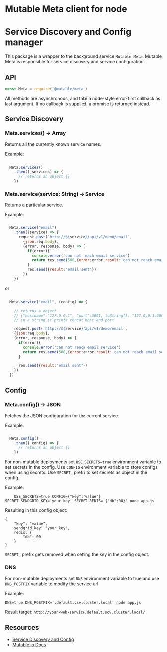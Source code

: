 
Mutable Meta client for node
===


Service Discovery and Config manager
===

This package is a wrapper to the background service `Mutable Meta`. Mutable Meta is responsible for service discovery and service configuration.

## API
```js
const Meta = require('@mutable/meta')
```

  All methods are asynchronous, and take a node-style error-first callback as last argument.
  If no callback is supplied, a promise is returned instead.


Service Discovery
---

### Meta.services() -> Array<String>

  Returns all the currently known service names.

Example:
```js

  Meta.services()
    .then((_services) => {
      // returns an object {}
    })

```

### Meta.service(service: String) -> Service

  Returns a particular service.

Example:
```js

  Meta.service("email")
    .then((service) => {
      request.post(`http://${service}/api/v1/demo/email`,
        {json:req.body},
        (error, response, body) => {
          if(error){
            console.error('can not reach email service')
            return res.send(500,{error:error,result:'can not reach email service'})
          }
          res.send({result:"email sent"})
        })
    })

```

or

```js

  Meta.service("email", (config) => {

    // returns a object
    // {"hostname":"127.0.0.1", "port":3001, toString(): "127.0.0.1:3001" }
    // in a string it prints concat host and port

    request.post(`http://${service}/api/v1/demo/email`,
    {json:req.body},
    (error, response, body) => {
      if(error){
        console.error('can not reach email service')
        return res.send(500,{error:error,result:'can not reach email service'})
      }

      res.send({result:"email sent"})
    })
  })

```

Config
---


### Meta.config() -> JSON

  Fetches the JSON configuration for the current service.

Example:
```js

  Meta.config()
    .then((_config) => {
      // returns an object {}
    })

```
For non-mutable deployments set `USE_SECRETS=true` environment variable to set secrets in the config.
Use `CONFIG` environment variable to store configs when using secrets.
Use `SECRET_` prefix to set secrets as object in the config.

Example:

```
	USE_SECRETS=true CONFIG={"key":"value"} SECRET_SENDGRID_KEY='your_key' SECRET_REDIS='{"db":00}' node app.js
```
Resulting in this config object:
```
{
	"key": "value",
	sendgrid_key: "your_key",
	redis: {
		"db": 00
	}
}
```
`SECRET_` prefix gets removed when setting the key in the config object.



### DNS


For non-mutable deployments set `DNS` environment variable to true and use `DNS_POSTFIX` variable to modify the service url

Example:

```
DNS=true DNS_POSTFIX='.default.csv.cluster.local' node app.js
```

Result target: `http://your-web-service.default.scv.cluster.local/`


Resources
---
- [Service Discovery and Config](https://github.com/mutable)
- [Mutable.io Docs](https://github.com/mutable/docs)

